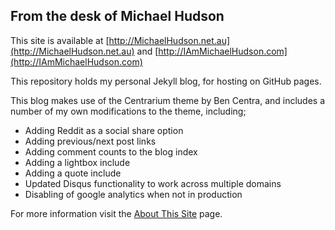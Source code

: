 ## From the desk of Michael Hudson

This site is available at [http://MichaelHudson.net.au](http://MichaelHudson.net.au) and [http://IAmMichaelHudson.com](http://IAmMichaelHudson.com)

This repository holds my personal Jekyll blog, for hosting on GitHub pages.

This blog makes use of the Centrarium theme by Ben Centra, and includes a number of my own modifications to the
theme, including;
  * Adding Reddit as a social share option
  * Adding previous/next post links
  * Adding comment counts to the blog index
  * Adding a lightbox include
  * Adding a quote include
  * Updated Disqus functionality to work across multiple domains
  * Disabling of google analytics when not in production

For more information visit the [About This Site](http://huddo121.github.io/about-this-site/) page.

